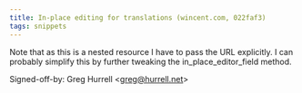 ```yaml
---
title: In-place editing for translations (wincent.com, 022faf3)
tags: snippets
---
```


Note that as this is a nested resource I have to pass the URL explicitly. I can probably simplify this by further tweaking the in_place_editor_field method.

Signed-off-by: Greg Hurrell &lt;greg@hurrell.net&gt;

